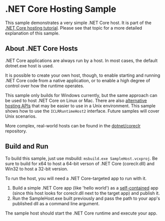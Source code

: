 .NET Core Hosting Sample
==================================

This sample demonstrates a very simple .NET Core host. It is part of the [.NET Core hosting tutorial](https://docs.microsoft.com/en-us/dotnet/core/tutorials/netcore-hosting). Please see that topic for a more detailed explanation of this sample.

About .NET Core Hosts
---------------------

.NET Core applications are always run by a host. In most cases, the default dotnet.exe host is used.

It is possible to create your own host, though, to enable starting and running .NET Core code from a native application, or to enable a high degree of control over how the runtime operates.

This sample only builds for Windows currently, but the same approach can be used to host .NET Core on Linux or Mac. There are also [alternative hosting APIs](https://github.com/dotnet/coreclr/blob/8a05dcd07441b8779ec5b9eff9bdcb90f24fcb8e/src/coreclr/hosts/inc/coreclrhost.h) that may be easier to use in a Unix environment. This sample shows how to use the `ICLRRuntimeHost2` interface. Future samples will cover Unix scenarios.

More complex, real-world hosts can be found in the [dotnet/coreclr](https://github.com/dotnet/coreclr/tree/master/src/coreclr/hosts) repository.

Build and Run
-------------

To build this sample, just use msbuild: `msbuild.exe SampleHost.vcxproj`. Be sure to build for x64 to host a 64-bit verson of .NET Core (coreclr.dll) and Win32 to host a 32-bit version.

To run the host, you will need a .NET Core-targeted app to run with it.

1. Build a simple .NET Core app (like 'hello world') as a [self-contained](https://docs.microsoft.com/en-us/dotnet/core/deploying/#self-contained-deployments-scd) app (since this host looks for coreclr.dll next to the target app) and publish it.
2. Run the SampleHost.exe built previously and pass the path to your app's published dll as a command line argument.

The sample host should start the .NET Core runtime and execute your app.